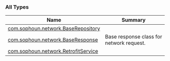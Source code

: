 

### All Types

| Name | Summary |
|---|---|
| [com.sophoun.network.BaseRepository](../com.sophoun.network/-base-repository/index.md) |  |
| [com.sophoun.network.BaseResponse](../com.sophoun.network/-base-response/index.md) | Base response class for network request. |
| [com.sophoun.network.RetrofitService](../com.sophoun.network/-retrofit-service/index.md) |  |
